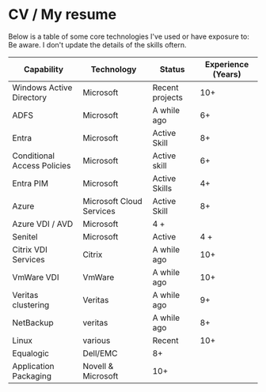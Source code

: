 # CV / My resume

Below is a table of some core technologies I've used or have exposure to:
Be aware. I don't update the details of the skills oftern.

| Capability | Technology | Status | Experience (Years) |
|-------------------------|------------|------------|--------------|
Windows Active Directory |Microsoft|Recent projects|10+ 
ADFS|Microsoft| A while ago|6+
Entra|Microsoft|Active Skill|8+ 
Conditional Access Policies|Microsoft|Active skill|6+ 
Entra PIM|Microsoft|Active Skills|4+ 
Azure|Microsoft Cloud Services|Active Skill|8+
Azure VDI  / AVD |Microsoft| 4 +
Senitel|Microsoft|Active|4  +
Citrix VDI Services|Citrix|A while ago|10+ 
VmWare VDI|VmWare|A while ago| 10+ 
Veritas clustering|Veritas|A while ago| 9+ 
NetBackup|veritas|A while ago|8+ 
Linux|various|Recent|10+ 
Equalogic|Dell/EMC|8+
Application Packaging|Novell & Microsoft| 10+
